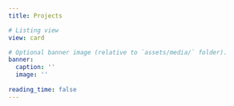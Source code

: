 ```yaml
---
title: Projects

# Listing view
view: card

# Optional banner image (relative to `assets/media/` folder).
banner:
  caption: ''
  image: ''
  
reading_time: false
---
```

